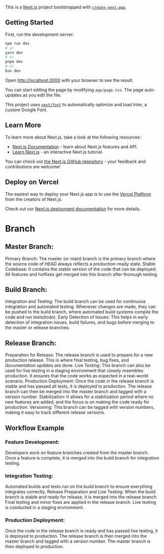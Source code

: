 This is a [Next.js](https://nextjs.org/) project bootstrapped with [`create-next-app`](https://github.com/vercel/next.js/tree/canary/packages/create-next-app).

## Getting Started

First, run the development server:

```bash
npm run dev
# or
yarn dev
# or
pnpm dev
# or
bun dev
```

Open [http://localhost:3000](http://localhost:3000) with your browser to see the result.

You can start editing the page by modifying `app/page.tsx`. The page auto-updates as you edit the file.

This project uses [`next/font`](https://nextjs.org/docs/basic-features/font-optimization) to automatically optimize and load Inter, a custom Google Font.

## Learn More

To learn more about Next.js, take a look at the following resources:

- [Next.js Documentation](https://nextjs.org/docs) - learn about Next.js features and API.
- [Learn Next.js](https://nextjs.org/learn) - an interactive Next.js tutorial.

You can check out [the Next.js GitHub repository](https://github.com/vercel/next.js/) - your feedback and contributions are welcome!

## Deploy on Vercel

The easiest way to deploy your Next.js app is to use the [Vercel Platform](https://vercel.com/new?utm_medium=default-template&filter=next.js&utm_source=create-next-app&utm_campaign=create-next-app-readme) from the creators of Next.js.

Check out our [Next.js deployment documentation](https://nextjs.org/docs/deployment) for more details.

# Branch
## Master Branch:

Primary Branch: The master (or main) branch is the primary branch where the source code of HEAD always reflects a production-ready state.
Stable Codebase: It contains the stable version of the code that can be deployed. All features and hotfixes get merged into this branch after thorough testing.

## Build Branch:

Integration and Testing: The build branch can be used for continuous integration and automated testing. Whenever changes are made, they can be pushed to the build branch, where automated build systems compile the code and run tests(todo).
Early Detection of Issues: This helps in early detection of integration issues, build failures, and bugs before merging to the master or release branches.

## Release Branch:

Preparation for Release: The release branch is used to prepare for a new production release. This is where final testing, bug fixes, and documentation updates are done.
Live Testing: This branch can also be used for live testing in a staging environment that closely resembles production. It ensures that the code works as expected in a real-world scenario.
Production Deployment: Once the code in the release branch is stable and has passed all tests, it is deployed to production. The release branch can then be merged into the master branch and tagged with a version number.
Stabilization: It allows for a stabilization period where no new features are added, and the focus is on making the code ready for production.
Versioning: This branch can be tagged with version numbers, making it easy to track different release versions.

## Workflow Example
### Feature Development:
Developers work on feature branches created from the master branch.
Once a feature is complete, it is merged into the build branch for integration testing.

### Integration Testing:
Automated builds and tests run on the build branch to ensure everything integrates correctly.
Release Preparation and Live Testing:
When the build branch is stable and ready for release, it is merged into the release branch.
Final testing and minor fixes are applied in the release branch.
Live testing is conducted in a staging environment.

### Production Deployment:

Once the code in the release branch is ready and has passed live testing, it is deployed to production.
The release branch is then merged into the master branch and tagged with a version number.
The master branch is then deployed to production.
